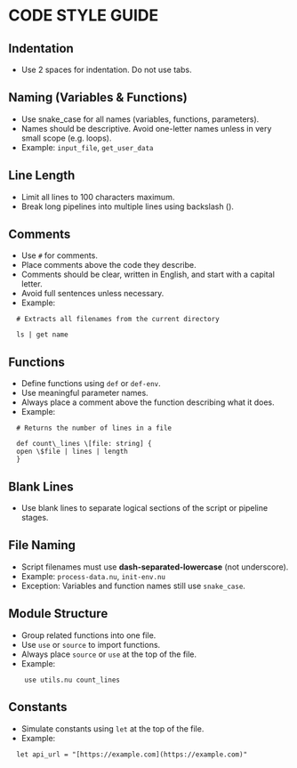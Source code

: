 # CODE STYLE GUIDE

## Indentation

* Use 2 spaces for indentation. Do not use tabs.

## Naming (Variables & Functions)

* Use snake_case for all names (variables, functions, parameters).
* Names should be descriptive. Avoid one-letter names unless in very small scope (e.g. loops).
* Example: `input_file`, `get_user_data`

## Line Length

* Limit all lines to 100 characters maximum.
* Break long pipelines into multiple lines using backslash ().

## Comments

* Use `#` for comments.
* Place comments above the code they describe.
* Comments should be clear, written in English, and start with a capital letter.
* Avoid full sentences unless necessary.
* Example:

```nushell
  # Extracts all filenames from the current directory

  ls | get name
```

## Functions

* Define functions using `def` or `def-env`.
* Use meaningful parameter names.
* Always place a comment above the function describing what it does.
* Example:

```nushell
  # Returns the number of lines in a file

  def count\_lines \[file: string] {
  open \$file | lines | length
  }
```

## Blank Lines

* Use blank lines to separate logical sections of the script or pipeline stages.

## File Naming

* Script filenames must use **dash-separated-lowercase** (not underscore).
* Example: `process-data.nu`, `init-env.nu`
* Exception: Variables and function names still use `snake_case`.

## Module Structure

* Group related functions into one file.
* Use `use` or `source` to import functions.
* Always place `source` or `use` at the top of the file.
* Example:

```nushell
    use utils.nu count_lines
```

## Constants

* Simulate constants using `let` at the top of the file.
* Example:

```nushell
  let api_url = "[https://example.com](https://example.com)"
```
